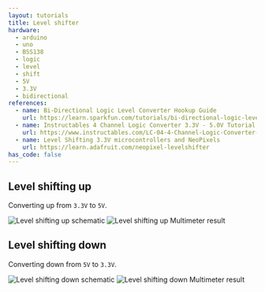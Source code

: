 ```yaml
---
layout: tutorials
title: Level shifter
hardware:
  - arduino
  - uno
  - BSS138
  - logic
  - level
  - shift
  - 5V
  - 3.3V
  - bidirectional
references:
  - name: Bi-Directional Logic Level Converter Hookup Guide
    url: https://learn.sparkfun.com/tutorials/bi-directional-logic-level-converter-hookup-guide/all
  - name: Instructables 4 Channel Logic Converter 3.3V - 5.0V Tutorial
    url: https://www.instructables.com/LC-04-4-Channel-Logic-Converter-33V-50V/
  - name: Level Shifting 3.3V microcontrollers and NeoPixels
    url: https://learn.adafruit.com/neopixel-levelshifter
has_code: false
---
```


## Level shifting up

Converting up from `3.3V` to `5V`.

<img src="{{ site.url }}/assets/images/tutorials/level-shifter-4channel-up-schematic.png" alt="Level shifting up schematic">

<img src="{{ site.url }}/assets/images/tutorials/level-shifter-4channel-up-multimeter.png" alt="Level shifting up Multimeter result">

## Level shifting down

Converting down from `5V` to `3.3V`.

<img src="{{ site.url }}/assets/images/tutorials/level-shifter-4channel-down-schematic.png" alt="Level shifting down schematic">

<img src="{{ site.url }}/assets/images/tutorials/level-shifter-4channel-down-multimeter.png" alt="Level shifting down Multimeter result">
